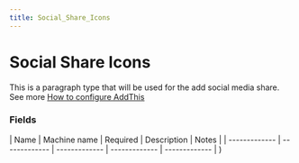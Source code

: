 ```yaml
---
title: Social_Share_Icons
---
```


# Social Share Icons
This is a paragraph type that will be used for the add social media share.
See more [How to configure AddThis](../../Development/AddThis.md)

### Fields
| Name  | Machine name | Required | Description | Notes |
| ------------- | ------------- | ------------- | ------------- | ------------- | )
